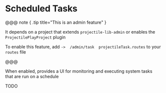 # Scheduled Tasks

@@@ note { .tip title="This is an admin feature" }

It depends on a project that extends `projectile-lib-admin` or enables the `ProjectilePlayProject` plugin

To enable this feature, add `->  /admin/task  projectileTask.routes` to your `routes` file

@@@


When enabled, provides a UI for monitoring and executing system tasks that are run on a schedule

TODO
